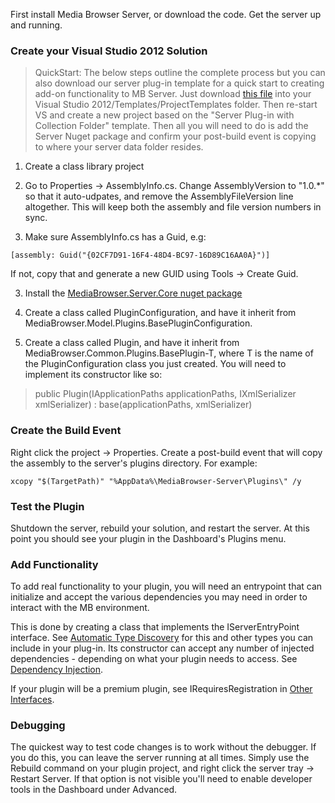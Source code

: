 First install Media Browser Server, or download the code. Get the server up and running.

### Create your Visual Studio 2012 Solution

>QuickStart: The below steps outline the complete process but you can also download our server plug-in template for a quick start to creating add-on functionality to MB Server.  Just download [this file](http://www.mediabrowser3.com/downloads/ServerPluginCollection.zip) into your Visual Studio 2012/Templates/ProjectTemplates folder.  Then re-start VS and create a new project based on the "Server Plug-in with Collection Folder" template.  Then all you will need to do is add the Server Nuget package and confirm your post-build event is copying to where your server data folder resides.

1. Create a class library project

2. Go to Properties -> AssemblyInfo.cs. Change AssemblyVersion to "1.0.*" so that it auto-udpates, and remove the AssemblyFileVersion line altogether. This will keep both the assembly and file version numbers in sync.

2. Make sure AssemblyInfo.cs has a Guid, e.g:

`[assembly: Guid("{02CF7D91-16F4-48D4-BC97-16D89C16AA0A}")]`

If not, copy that and generate a new GUID using Tools -> Create Guid.

3. Install the [MediaBrowser.Server.Core nuget package](https://www.nuget.org/packages/MediaBrowser.Server.Core/)

4. Create a class called PluginConfiguration, and have it inherit from MediaBrowser.Model.Plugins.BasePluginConfiguration.

5. Create a class called Plugin, and have it inherit from MediaBrowser.Common.Plugins.BasePlugin-T, where T is the name of the PluginConfiguration class you just created.  You will need to implement its constructor like so:

> public Plugin(IApplicationPaths applicationPaths, IXmlSerializer xmlSerializer) : base(applicationPaths, xmlSerializer)

### Create the Build Event

Right click the project -> Properties. Create a post-build event that will copy the assembly to the server's plugins directory. For example:

`xcopy "$(TargetPath)" "%AppData%\MediaBrowser-Server\Plugins\" /y`

### Test the Plugin

Shutdown the server, rebuild your solution, and restart the server. At this point you should see your plugin in the Dashboard's Plugins menu.

### Add Functionality

To add real functionality to your plugin, you will need an entrypoint that can initialize and accept the various dependencies you may need in order to interact with the MB environment.

This is done by creating a class that implements the IServerEntryPoint interface.  See [Automatic Type Discovery](https://github.com/MediaBrowser/MediaBrowser/wiki/Automatic-Type-Discovery) for this and other types you can include in your plug-in. Its constructor can accept any number of injected dependencies - depending on what your plugin needs to access.  See [Dependency Injection](https://github.com/MediaBrowser/MediaBrowser/wiki/Dependency-Injection).

If your plugin will be a premium plugin, see IRequiresRegistration in [Other Interfaces](https://github.com/MediaBrowser/MediaBrowser/wiki/Other-Interfaces).

### Debugging

The quickest way to test code changes is to work without the debugger. If you do this, you can leave the server running at all times. Simply use the Rebuild command on your plugin project, and right click the server tray -> Restart Server. If that option is not visible you'll need to enable developer tools in the Dashboard under Advanced.
